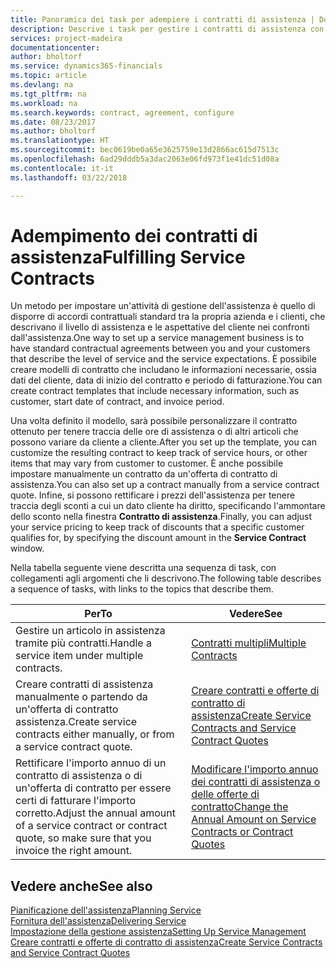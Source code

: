 ```yaml
---
title: Panoramica dei task per adempiere i contratti di assistenza | Documenti Microsoft
description: Descrive i task per gestire i contratti di assistenza con i clienti.
services: project-madeira
documentationcenter: 
author: bholtorf
ms.service: dynamics365-financials
ms.topic: article
ms.devlang: na
ms.tgt_pltfrm: na
ms.workload: na
ms.search.keywords: contract, agreement, configure
ms.date: 08/23/2017
ms.author: bholtorf
ms.translationtype: HT
ms.sourcegitcommit: bec0619be0a65e3625759e13d2866ac615d7513c
ms.openlocfilehash: 6ad29dddb5a3dac2063e06fd973f1e41dc51d08a
ms.contentlocale: it-it
ms.lasthandoff: 03/22/2018

---
```

# <a name="fulfilling-service-contracts"></a><span data-ttu-id="fa2f0-103">Adempimento dei contratti di assistenza</span><span class="sxs-lookup"><span data-stu-id="fa2f0-103">Fulfilling Service Contracts</span></span> 
<span data-ttu-id="fa2f0-104">Un metodo per impostare un'attività di gestione dell'assistenza è quello di disporre di accordi contrattuali standard tra la propria azienda e i clienti, che descrivano il livello di assistenza e le aspettative del cliente nei confronti dall'assistenza.</span><span class="sxs-lookup"><span data-stu-id="fa2f0-104">One way to set up a service management business is to have standard contractual agreements between you and your customers that describe the level of service and the service expectations.</span></span> <span data-ttu-id="fa2f0-105">È possibile creare modelli di contratto che includano le informazioni necessarie, ossia dati del cliente, data di inizio del contratto e periodo di fatturazione.</span><span class="sxs-lookup"><span data-stu-id="fa2f0-105">You can create contract templates that include necessary information, such as customer, start date of contract, and invoice period.</span></span>  
  
<span data-ttu-id="fa2f0-106">Una volta definito il modello, sarà possibile personalizzare il contratto ottenuto per tenere traccia delle ore di assistenza o di altri articoli che possono variare da cliente a cliente.</span><span class="sxs-lookup"><span data-stu-id="fa2f0-106">After you set up the template, you can customize the resulting contract to keep track of service hours, or other items that may vary from customer to customer.</span></span> <span data-ttu-id="fa2f0-107">È anche possibile impostare manualmente un contratto da un'offerta di contratto di assistenza.</span><span class="sxs-lookup"><span data-stu-id="fa2f0-107">You can also set up a contract manually from a service contract quote.</span></span> <span data-ttu-id="fa2f0-108">Infine, si possono rettificare i prezzi dell'assistenza per tenere traccia degli sconti a cui un dato cliente ha diritto, specificando l'ammontare dello sconto nella finestra **Contratto di assistenza**.</span><span class="sxs-lookup"><span data-stu-id="fa2f0-108">Finally, you can adjust your service pricing to keep track of discounts that a specific customer qualifies for, by specifying the discount amount in the **Service Contract** window.</span></span>  

<span data-ttu-id="fa2f0-109">Nella tabella seguente viene descritta una sequenza di task, con collegamenti agli argomenti che li descrivono.</span><span class="sxs-lookup"><span data-stu-id="fa2f0-109">The following table describes a sequence of tasks, with links to the topics that describe them.</span></span>   
  
|<span data-ttu-id="fa2f0-110">**Per**</span><span class="sxs-lookup"><span data-stu-id="fa2f0-110">**To**</span></span>|<span data-ttu-id="fa2f0-111">**Vedere**</span><span class="sxs-lookup"><span data-stu-id="fa2f0-111">**See**</span></span>|  
|------------|-------------|  
|<span data-ttu-id="fa2f0-112">Gestire un articolo in assistenza tramite più contratti.</span><span class="sxs-lookup"><span data-stu-id="fa2f0-112">Handle a service item under multiple contracts.</span></span> | [<span data-ttu-id="fa2f0-113">Contratti multipli</span><span class="sxs-lookup"><span data-stu-id="fa2f0-113">Multiple Contracts</span></span>](service-multiple-contracts.md)|  
|<span data-ttu-id="fa2f0-114">Creare contratti di assistenza manualmente o partendo da un'offerta di contratto assistenza.</span><span class="sxs-lookup"><span data-stu-id="fa2f0-114">Create service contracts either manually, or from a service contract quote.</span></span>| [<span data-ttu-id="fa2f0-115">Creare contratti e offerte di contratto di assistenza</span><span class="sxs-lookup"><span data-stu-id="fa2f0-115">Create Service Contracts and Service Contract Quotes</span></span>](service-how-to-create-service-contracts-and-service-contract-quotes.md)|
|<span data-ttu-id="fa2f0-116">Rettificare l'importo annuo di un contratto di assistenza o di un'offerta di contratto per essere certi di fatturare l'importo corretto.</span><span class="sxs-lookup"><span data-stu-id="fa2f0-116">Adjust the annual amount of a service contract or contract quote, so make sure that you invoice the right amount.</span></span>|[<span data-ttu-id="fa2f0-117">Modificare l'importo annuo dei contratti di assistenza o delle offerte di contratto</span><span class="sxs-lookup"><span data-stu-id="fa2f0-117">Change the Annual Amount on Service Contracts or Contract Quotes</span></span>](service-how-to-change-the-annual-amount-on-service-contracts-or-contract-quotes.md)|

## <a name="see-also"></a><span data-ttu-id="fa2f0-118">Vedere anche</span><span class="sxs-lookup"><span data-stu-id="fa2f0-118">See also</span></span>
[<span data-ttu-id="fa2f0-119">Pianificazione dell'assistenza</span><span class="sxs-lookup"><span data-stu-id="fa2f0-119">Planning Service</span></span>](service-plan-service.md)  
[<span data-ttu-id="fa2f0-120">Fornitura dell'assistenza</span><span class="sxs-lookup"><span data-stu-id="fa2f0-120">Delivering Service</span></span>](service-deliver-service.md)  
[<span data-ttu-id="fa2f0-121">Impostazione della gestione assistenza</span><span class="sxs-lookup"><span data-stu-id="fa2f0-121">Setting Up Service Management</span></span>](service-setup-service.md)  
[<span data-ttu-id="fa2f0-122">Creare contratti e offerte di contratto di assistenza</span><span class="sxs-lookup"><span data-stu-id="fa2f0-122">Create Service Contracts and Service Contract Quotes</span></span>](service-how-to-create-service-contracts-and-service-contract-quotes.md)  

